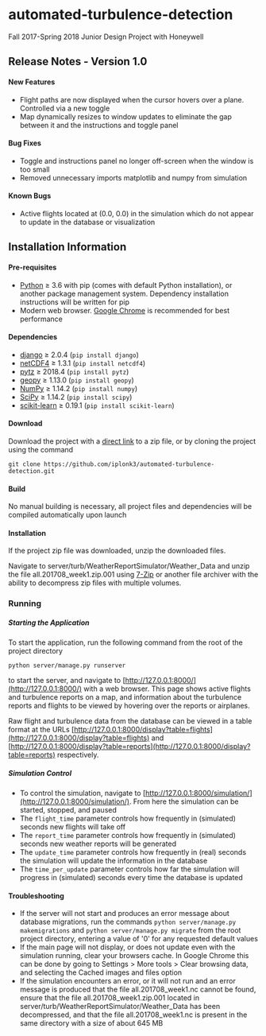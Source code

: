 # automated-turbulence-detection
Fall 2017-Spring 2018 Junior Design Project with Honeywell

## Release Notes - Version 1.0
#### New Features
* Flight paths are now displayed when the cursor hovers over a plane. Controlled via a new toggle
* Map dynamically resizes to window updates to eliminate the gap between it and the instructions and toggle panel

#### Bug Fixes
* Toggle and instructions panel no longer off-screen when the window is too small
* Removed unnecessary imports matplotlib and numpy from simulation

#### Known Bugs
* Active flights located at (0.0, 0.0) in the simulation which do not appear to update in the database or visualization

## Installation Information

#### Pre-requisites
* [Python](https://www.python.org/) &ge; 3.6 with pip (comes with default Python installation), or another package management system. Dependency installation instructions will be written for pip
* Modern web browser. [Google Chrome](https://www.google.com/chrome/) is recommended for best performance

#### Dependencies
* [django](https://www.djangoproject.com/) &ge; 2.0.4 (`pip install django`)
* [netCDF4](http://unidata.github.io/netcdf4-python/) &ge; 1.3.1 (`pip install netcdf4`)
* [pytz](https://pypi.org/project/pytz/) &ge; 2018.4 (`pip install pytz`)
* [geopy](https://github.com/geopy/geopy) &ge; 1.13.0 (`pip install geopy`)
* [NumPy](http://www.numpy.org/) &ge; 1.14.2 (`pip install numpy`)
* [SciPy](https://www.scipy.org/) &ge; 1.14.2 (`pip install scipy`)
* [scikit-learn](http://scikit-learn.org/stable/) &ge; 0.19.1 (`pip install scikit-learn`)

#### Download
Download the project with a [direct link](https://github.com/iplonk3/automated-turbulence-detection/archive/master.zip) to a zip file, or by cloning the project using the command
```
git clone https://github.com/iplonk3/automated-turbulence-detection.git
```

#### Build
No manual building is necessary, all project files and dependencies will be compiled automatically upon launch

#### Installation
If the project zip file was downloaded, unzip the downloaded files.

Navigate to server/turb/WeatherReportSimulator/Weather_Data and unzip the file all.201708_week1.zip.001 using [7-Zip](https://www.7-zip.org/) or another file archiver with the ability to decompress zip files with multiple volumes.

### Running

##### Starting the Application
To start the application, run the following command from the root of the project directory
```
python server/manage.py runserver
```
to start the server, and navigate to [http://127.0.0.1:8000/](http://127.0.0.1:8000/) with a web browser. This page shows active flights and turbulence reports on a map, and information about the turbulence reports and flights to be viewed by hovering over the reports or airplanes.

Raw flight and turbulence data from the database can be viewed in a table format at the URLs [http://127.0.0.1:8000/display?table=flights](http://127.0.0.1:8000/display?table=flights) and [http://127.0.0.1:8000/display?table=reports](http://127.0.0.1:8000/display?table=reports) respectively.

##### Simulation Control
* To control the simulation, navigate to [http://127.0.0.1:8000/simulation/](http://127.0.0.1:8000/simulation/). From here the simulation can be started, stopped, and paused
* The `flight_time` parameter controls how frequently in (simulated) seconds new flights will take off
* The `report_time` parameter controls how frequently in (simulated) seconds new weather reports will be generated
* The `update_time` parameter controls how frequently in (real) seconds the simulation will update the information in the database
* The `time_per_update` parameter controls how far the simulation will progress in (simulated) seconds every time the database is updated

#### Troubleshooting
* If the server will not start and produces an error message about database migrations, run the commands `python server/manage.py makemigrations` and `python server/manage.py migrate`
from the root project directory, entering a value of '0' for any requested default values
* If the main page will not display, or does not update even with the simulation running, clear your browsers cache. In Google Chrome this can be done by going to Settings > More tools > Clear browsing data, and selecting the Cached images and files option
* If the simulation encounters an error, or it will not run and an error message is produced that the file all.201708_week1.nc cannot be found, ensure that the file all.201708_week1.zip.001 located in server/turb/WeatherReportSimulator/Weather_Data has been decompressed, and that the file all.201708_week1.nc is present in the same directory with a size of about 645 MB
